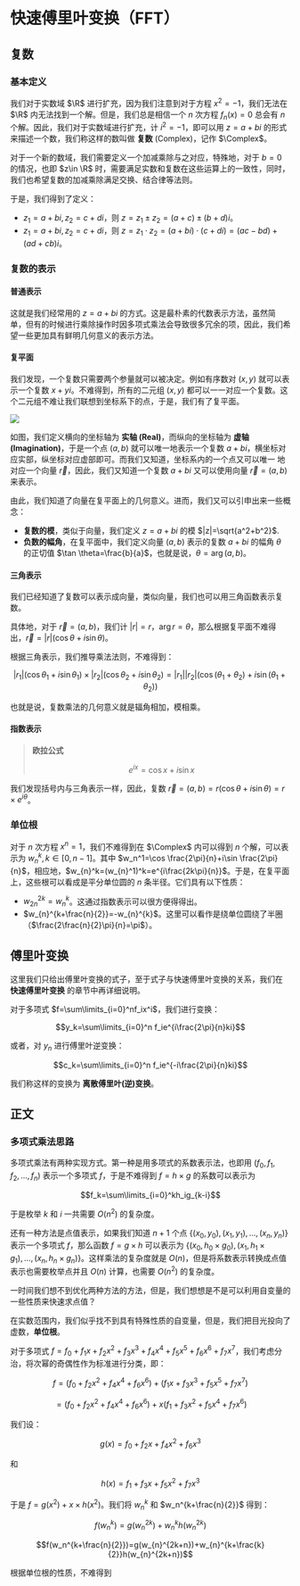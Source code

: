 # 快速傅里叶变换（FFT）

## 复数

### 基本定义

我们对于实数域 $\R$ 进行扩充，因为我们注意到对于方程 $x^2=-1$，我们无法在 $\R$ 内无法找到一个解。但是，我们总是相信一个 $n$ 次方程 $f_n(x)=0$ 总会有 $n$ 个解。因此，我们对于实数域进行扩充，计 $i^2=-1$，即可以用 $z=a+bi$ 的形式来描述一个数，我们称这样的数叫做 **复数** (Complex)，记作 $\Complex$。

对于一个新的数域，我们需要定义一个加减乘除与之对应，特殊地，对于 $b=0$ 的情况，也即 $z\in \R$ 时，需要满足实数和复数在这些运算上的一致性，同时，我们也希望复数的加减乘除满足交换、结合律等法则。

于是，我们得到了定义：

- $z_1=a+ bi,z_2=c+ di$，则 $z=z_1\pm z_2=(a+ c)\pm(b+ d)i$。
- $z_1=a+bi,z_2=c+di$，则 $z=z_1\cdot z_2=(a+bi)\cdot(c+di)=(ac-bd)+(ad+cb)i$。

### 复数的表示

#### 普通表示

这就是我们经常用的 $z=a+bi$ 的方式。这是最朴素的代数表示方法，虽然简单，但有的时候进行乘除操作时因多项式乘法会导致很多冗余的项，因此，我们希望一些更加具有鲜明几何意义的表示方法。

#### 复平面

我们发现，一个复数只需要两个参量就可以被决定。例如有序数对 $(x,y)$ 就可以表示一个复数 $x+yi$。不难得到，所有的二元组 $(x,y)$ 都可以一一对应一个复数。这个二元组不难让我们联想到坐标系下的点，于是，我们有了复平面。

![](https://pic3.zhimg.com/v2-f5739b2aa624587b4d1c6ac0cbe2aab6_r.jpg?source=1940ef5c)

如图，我们定义横向的坐标轴为 **实轴 (Real)**，而纵向的坐标轴为 **虚轴 (Imagination)**，于是一个点 $(a,b)$ 就可以唯一地表示一个复数 $a+bi$，横坐标对应实部，纵坐标对应虚部即可。而我们又知道，坐标系内的一个点又可以唯一	地对应一个向量 $\vec{r}$，因此，我们又知道一个复数 $a+bi$ 又可以使用向量 $\vec{r}=(a,b)$ 来表示。

由此，我们知道了向量在复平面上的几何意义。进而，我们又可以引申出来一些概念：

- **复数的模**，类似于向量，我们定义 $z=a+bi$ 的模 $|z|=\sqrt{a^2+b^2}$.
- **负数的幅角**，在复平面中，我们定义向量 $(a,b)$ 表示的复数 $a+bi$ 的幅角 $\theta$ 的正切值 $\tan \theta=\frac{b}{a}$，也就是说，$\theta=\arg (a,b)$。

#### 三角表示

我们已经知道了复数可以表示成向量，类似向量，我们也可以用三角函数表示复数。

具体地，对于 $\vec{r}=(a,b)$，我们计 $|r|=r$，$\arg r=\theta$，那么根据复平面不难得出，$\vec{r}=|r|(\cos \theta +i\sin \theta)$。

根据三角表示，我们推导乘法法则，不难得到：

$$|r_1|(\cos \theta_1+i\sin \theta_1)\times|r_2|(\cos \theta_2+i\sin \theta_2)=|r_1||r_2|(\cos (\theta_1+\theta_2)+i\sin(\theta_1+\theta_2))$$

也就是说，复数乘法的几何意义就是辐角相加，模相乘。

#### 指数表示

> **欧拉公式**
>
> $$e^{ix}=\cos x+i\sin x$$

我们发现括号内与三角表示一样，因此，复数 $\vec{r}=(a,b)=r(\cos \theta+i\sin \theta)=r\times e^{i\theta}$。

### 单位根

对于 $n$ 次方程 $x^n=1$，我们不难得到在 $\Complex$ 内可以得到 $n$ 个解，可以表示为 $w_n^k,k\in [0,n-1]$。其中 $w_n^1=\cos \frac{2\pi}{n}+i\sin \frac{2\pi}{n}$，相应地，$w_{n}^k=(w_{n}^1)^k=e^{i\frac{2k\pi}{n}}$。于是，在复平面上，这些根可以看成是平分单位圆的 $n$ 条半径。它们具有以下性质：

- $w_{2n}^{2k}=w_{n}^k$。这通过指数表示可以很方便得得出。
- $w_{n}^{k+\frac{n}{2}}=-w_{n}^{k}$。这里可以看作是绕单位圆绕了半圈（$\frac{2\frac{n}{2}\pi}{n}=\pi$）。

## 傅里叶变换

这里我们只给出傅里叶变换的式子，至于式子与快速傅里叶变换的关系，我们在 **快速傅里叶变换** 的章节中再详细说明。

对于多项式 $f=\sum\limits_{i=0}^nf_ix^i$，我们进行变换：

$$y_k=\sum\limits_{i=0}^n f_ie^{i\frac{2\pi}{n}ki}$$

或者，对 $y_n$ 进行傅里叶逆变换：

$$c_k=\sum\limits_{i=0}^n f_ie^{-i\frac{2\pi}{n}ki}$$

我们称这样的变换为 **离散傅里叶(逆)变换**。

## 正文

### 多项式乘法思路

多项式乘法有两种实现方式。第一种是用多项式的系数表示法，也即用 $(f_0,f_1,f_2,\dots,f_n)$ 表示一个多项式 $f$，于是不难得到 $f=h\times g$ 的系数可以表示为

$$f_k=\sum\limits_{i=0}^kh_ig_{k-i}$$

于是枚举 $k$ 和 $i$ 一共需要 $O(n^2)$ 的复杂度。

还有一种方法是点值表示，如果我们知道 $n+1$ 个点 $\{(x_0,y_0),(x_1,y_1),\dots,(x_n,y_n)\}$ 表示一个多项式 $f$，那么函数 $f=g\times h$ 可以表示为 $\{(x_0,h_0\times g_0),(x_1,h_1\times g_1),\dots,(x_n,h_n\times g_n)\}$。这样乘法的复杂度就是 $O(n)$，但是将系数表示转换成点值表示也需要枚举点并且 $O(n)$ 计算，也需要 $O(n^2)$ 的复杂度。

一时间我们想不到优化两种方法的方法，但是，我们想想是不是可以利用自变量的一些性质来快速求点值？

在实数范围内，我们似乎找不到具有特殊性质的自变量，但是，我们把目光投向了虚数，**单位根**。

对于多项式 $f=f_0+f_1x+f_2x^2+f_3x^3+f_4x^4+f_5x^5+f_6x^6+f_7x^7$，我们考虑分治，将次幂的奇偶性作为标准进行分类，即：

$$f=(f_0+f_2x^2+f_4x^4+f_6x^6)+(f_1x+f_3x^3+f_5x^5+f_7x^7)$$

$$=(f_0+f_2x^2+f_4x^4+f_6x^6)+x(f_1+f_3x^2+f_5x^4+f_7x^6)$$

我们设：

$$g(x)=f_0+f_2x+f_4x^2+f_6x^3$$

和

$$h(x)=f_1+f_3x+f_5x^2+f_7x^3$$

于是 $f=g(x^2)+x\times h(x^2)$。我们将 $w_n^k$ 和 $w_n^{k+\frac{n}{2}}$ 得到：

$$f(w_n^k)=g(w_{n}^{2k})+w_{n}^kh(w_n^{2k} )$$

$$f(w_n^{k+\frac{n}{2}})=g(w_{n}^{2k+n})+w_{n}^{k+\frac{k}{2}}h(w_{n}^{2k+n})$$

根据单位根的性质，不难得到
